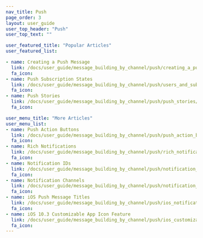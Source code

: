 ```yaml
---
nav_title: Push
page_order: 3
layout: user_guide
user_top_header: "Push"
user_top_text: ""

user_featured_title: "Popular Articles"
user_featured_list:

- name: Creating a Push Message
  link: /docs/user_guide/message_building_by_channel/push/creating_a_push_message/
  fa_icon:
- name: Push Subscription States
  link: /docs/user_guide/message_building_by_channel/push/users_and_subscriptions/
  fa_icon:
- name: Push Stories
  link: /docs/user_guide/message_building_by_channel/push/push_stories/
  fa_icon:

user_menu_title: "More Articles"
user_menu_list:
- name: Push Action Buttons
  link: /docs/user_guide/message_building_by_channel/push/push_action_buttons/
  fa_icon:
- name: Rich Notifications
  link: /docs/user_guide/message_building_by_channel/push/rich_notifications/
  fa_icon:
- name: Notification IDs
  link: /docs/user_guide/message_building_by_channel/push/notification_ids/
  fa_icon:
- name: Notification Channels
  link: /docs/user_guide/message_building_by_channel/push/notification_channels/
  fa_icon:
- name: iOS Push Message Titles
  link: /docs/user_guide/message_building_by_channel/push/ios_notification_headers/
  fa_icon:
- name: iOS 10.3 Customizable App Icon Feature
  link: /docs/user_guide/message_building_by_channel/push/ios_customizable_app_icon_feature/
  fa_icon:
---
```

